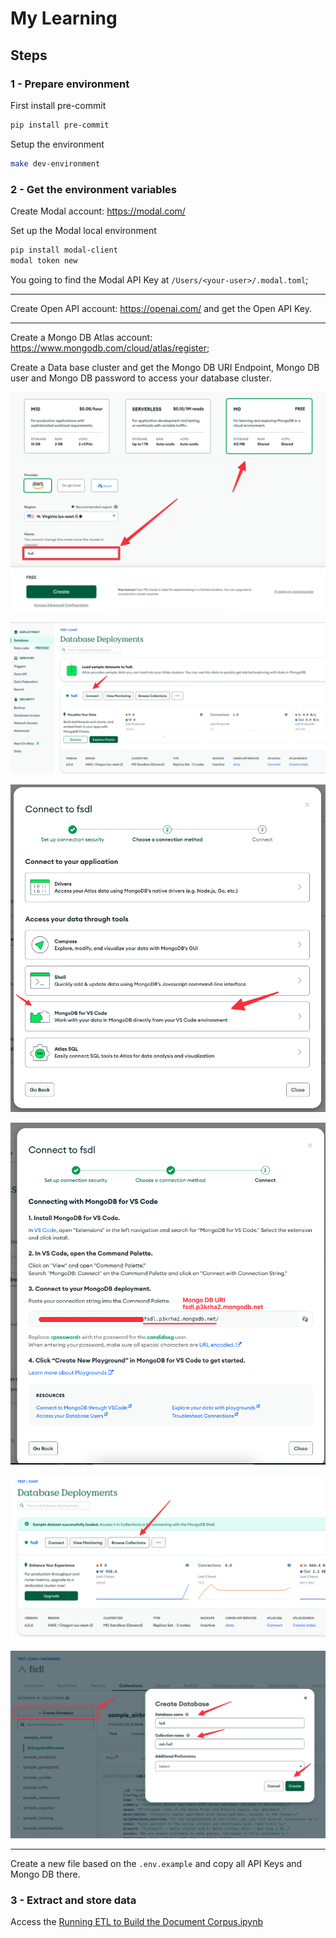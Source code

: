 # My Learning

## Steps

### 1 - Prepare environment

First install pre-commit

```bash
pip install pre-commit
```

Setup the environment

```bash
make dev-environment
```

### 2 - Get the environment variables

Create Modal account: https://modal.com/

Set up the Modal local environment

```bash
pip install modal-client
modal token new
```

You going to find the Modal API Key at `/Users/<your-user>/.modal.toml`;

---

Create Open API account: https://openai.com/ and get the Open API Key.

---

Create a Mongo DB Atlas account: https://www.mongodb.com/cloud/atlas/register;

Create a Data base cluster and get the Mongo DB URI Endpoint, Mongo DB user and Mongo DB password to access your database cluster.

![create-cluser](./documentation/mongodb/create-cluster.png)

![connect-1](./documentation/mongodb/connect-1.png)

![connect-2](./documentation/mongodb/connect-2.png)

![connect-3](./documentation/mongodb/connect-3.png)

![create-database-1](./documentation/mongodb/create-database-1.png)

![create-database-2](./documentation/mongodb/create-database-2.png)

---

Create a new file based on the `.env.example` and copy all API Keys and Mongo DB there.

### 3 - Extract and store data

Access the [Running ETL to Build the Document Corpus.ipynb](./Running%20ETL%20to%20Build%20the%20Document%20Corpus.ipynb)
